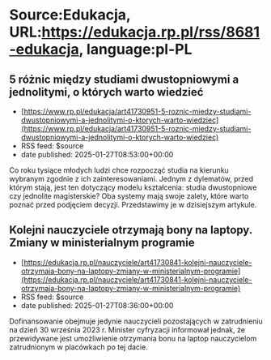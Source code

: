 # Source:Edukacja, URL:https://edukacja.rp.pl/rss/8681-edukacja, language:pl-PL

## 5 różnic między studiami dwustopniowymi a jednolitymi, o których warto wiedzieć
 - [https://www.rp.pl/edukacja/art41730951-5-roznic-miedzy-studiami-dwustopniowymi-a-jednolitymi-o-ktorych-warto-wiedziec](https://www.rp.pl/edukacja/art41730951-5-roznic-miedzy-studiami-dwustopniowymi-a-jednolitymi-o-ktorych-warto-wiedziec)
 - RSS feed: $source
 - date published: 2025-01-27T08:53:00+00:00

Co roku tysiące młodych ludzi chce rozpocząć studia na kierunku wybranym zgodnie z ich zainteresowaniami. Jednym z dylematów, przed którym stają, jest ten dotyczący modelu kształcenia: studia dwustopniowe czy jednolite magisterskie? Oba systemy mają swoje zalety, które warto poznać przed podjęciem decyzji. Przedstawimy je w dzisiejszym artykule.

## Kolejni nauczyciele otrzymają bony na laptopy. Zmiany w ministerialnym programie
 - [https://edukacja.rp.pl/nauczyciele/art41730841-kolejni-nauczyciele-otrzymaja-bony-na-laptopy-zmiany-w-ministerialnym-programie](https://edukacja.rp.pl/nauczyciele/art41730841-kolejni-nauczyciele-otrzymaja-bony-na-laptopy-zmiany-w-ministerialnym-programie)
 - RSS feed: $source
 - date published: 2025-01-27T08:36:00+00:00

Dofinansowanie obejmuje jedynie nauczycieli pozostających w zatrudnieniu na dzień 30 września 2023 r. Minister cyfryzacji informował jednak, że przewidywane jest umożliwienie otrzymania bonu na laptop nauczycielom zatrudnionym w placówkach po tej dacie.

